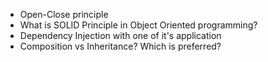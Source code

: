 - Open-Close principle
- What is SOLID Principle in Object Oriented programming?
- Dependency Injection with one of it's application
- Composition vs Inheritance? Which is preferred?

